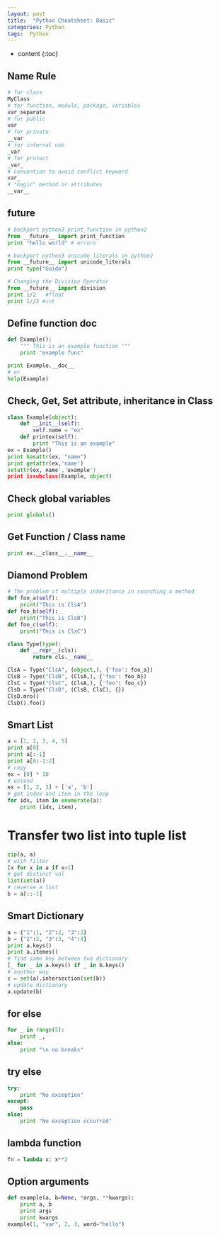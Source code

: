 ```yaml
---
layout: post
title:  "Python Cheatsheet: Basic" 
categories: Python
tags:  Python
---
```


* content
{:toc}

## Name Rule

```python
# for class
MyClass
# for function, module, package, variables
var_separate
# for public
var
# for private
__var
# for internal use
_var
# for protect
_var_
# convention to avoid conflict keyword
var_
# "magic" method or attributes
__var__
```

## __future__
```python
# backport python3 print_function in python2
from __future__ import print_function
print "hello world" # errors

# backport python3 unicode_literals in python2
from __future__ import unicode_literals
print type("Guido")

# Changing the Division Operator
from __future__ import division
print 1/2	#float
print 1//2 #int
```

## Define function __doc__
```python 
def Example():
	""" This is an example function """
	print "example func"

print Example.__doc__
# or
help(Example)
```

## Check, Get, Set attribute, inheritance in Class
```python
class Example(object):
	def __init__(self):
		self.name = "ex"
   	def printex(self):
     	print "This is an example"
ex = Example()
print hasattr(ex, "name")
print getattr(ex,'name')
setattr(ex, name','example')
print issubclass(Example, object)
```

## Check global variables
```python
print globals()
```

## Get Function / Class name
```python
print ex.__class__.__name__
```

## Diamond Problem
```python
# The problem of multiple inheritance in searching a method
def foo_a(self):
	print("This is ClsA")
def foo_b(self):
	print("This is ClsB")
def foo_c(self):
	print("This is ClsC")	

class Type(type):
	def __repr__(cls):
		return cls.__name__

ClsA = Type("ClsA", (object,), {'foo': foo_a})
ClsB = Type("ClsB", (ClsA,), {'foo': foo_b})
ClsC = Type("ClsC", (ClsA,), {'foo': foo_c})
ClsD = Type("ClsD", (ClsB, ClsC), {})
ClsD.mro()
ClsD().foo()				
```

## Smart List
```python
a = [1, 2, 3, 4, 5]
print a[0]
print a[:-1]
print a[0:-1:2]
# copy
ex = [0] * 10
# extend
ex = [1, 2, 3] + ['a', 'b']
# get index and item in the loop
for idx, item in enumerate(a):
	print (idx, item),
```

# Transfer two list into tuple list
```python
zip(a, a)
# with filter
[x for x in a if x>1]
# get distinct val
list(set(a))
# reverse a list
b = a[::-1]
```

## Smart Dictionary
```python
a = {"1":1, "2":2, "3":3}
b = {"2":2, "3":3, "4":4}
print a.keys()
print a.itemes()
# find same key between two dictionary
[_ for _ in a.keys() if _ in b.keys()
# another way
c = set(a).intersection(set(b))
# update dictionary
a.update(b)
```

## for else
```python
for _ in range(5):
	print _,
else:
	print "\n no breaks"
```

## try else
```python
try:
	print "No exception"
except:
	pass
else:
	print "No exception occurred"
```

## lambda function
```python
fn = lambda x: x**2
```

## Option arguments
```python
def example(a, b=None, *args, **kwargs):
	print a, b
	print args
	print kwargs
example(1, "var", 2, 3, word="hello")
```



